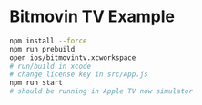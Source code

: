 # Bitmovin TV Example

```sh
npm install --force
npm run prebuild
open ios/bitmovintv.xcworkspace
# run/build in xcode
# change license key in src/App.js
npm run start
# should be running in Apple TV now simulator
```
